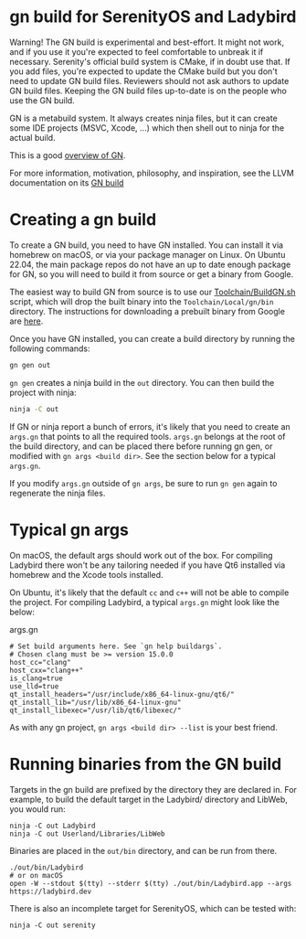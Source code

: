 # gn build for SerenityOS and Ladybird

Warning! The GN build is experimental and best-effort. It might not work, and if you use it you're expected to feel comfortable to unbreak it if necessary. Serenity's official build system is CMake, if in doubt use that. If you add files, you're expected to update the CMake build but you don't need to update GN build files. Reviewers should not ask authors to update GN build files. Keeping the GN build files up-to-date is on the people who use the GN build.

GN is a metabuild system. It always creates ninja files, but it can create some IDE projects (MSVC, Xcode, ...) which then shell out to ninja for the actual build.

This is a good [overview of GN](https://docs.google.com/presentation/d/15Zwb53JcncHfEwHpnG_PoIbbzQ3GQi_cpujYwbpcbZo/edit#slide=id.g119d702868_0_12).

For more information, motivation, philosophy, and inspiration, see the LLVM documentation on its [GN build](https://github.com/llvm/llvm-project/tree/main/llvm/utils/gn#quick-start)

# Creating a gn build

To create a GN build, you need to have GN installed. You can install it via homebrew on macOS, or via your package manager on Linux.
On Ubuntu 22.04, the main package repos do not have an up to date enough package for GN, so you will need to build it from source or get a binary from Google.

The easiest way to build GN from source is to use our [Toolchain/BuildGN.sh](../../Toolchain/BuildGN.sh) script, which will
drop the built binary into the `Toolchain/Local/gn/bin` directory. The instructions for downloading a prebuilt binary from Google are
[here](https://gn.googlesource.com/gn/+/refs/heads/main#getting-a-binary).

Once you have GN installed, you can create a build directory by running the following commands:

```sh
gn gen out
```

`gn gen` creates a ninja build in the `out` directory. You can then build the project with ninja:

```sh
ninja -C out
```

If GN or ninja report a bunch of errors, it's likely that you need to create an `args.gn` that points to all the required tools.
`args.gn` belongs at the root of the build directory, and can be placed there before running gn gen, or modified with
`gn args <build dir>`. See the section below for a typical `args.gn`.

If you modify `args.gn` outside of `gn args`, be sure to run `gn gen` again to regenerate the ninja files.

# Typical gn args

On macOS, the default args should work out of the box. For compiling Ladybird there won't be any tailoring needed if you have Qt6 installed via homebrew and the Xcode tools installed.

On Ubuntu, it's likely that the default `cc` and `c++` will not be able to compile the project. For compiling Ladybird, a typical `args.gn` might look like the below:

args.gn

```gn
# Set build arguments here. See `gn help buildargs`.
# Chosen clang must be >= version 15.0.0
host_cc="clang"
host_cxx="clang++"
is_clang=true
use_lld=true
qt_install_headers="/usr/include/x86_64-linux-gnu/qt6/"
qt_install_lib="/usr/lib/x86_64-linux-gnu"
qt_install_libexec="/usr/lib/qt6/libexec/"
```

As with any gn project, `gn args <build dir> --list` is your best friend.

# Running binaries from the GN build

Targets in the gn build are prefixed by the directory they are declared in. For example, to build the default target
in the Ladybird/ directory and LibWeb, you would run:

```shell
ninja -C out Ladybird
ninja -C out Userland/Libraries/LibWeb
```

Binaries are placed in the `out/bin` directory, and can be run from there.

```shell
./out/bin/Ladybird
# or on macOS
open -W --stdout $(tty) --stderr $(tty) ./out/bin/Ladybird.app --args https://ladybird.dev
```

There is also an incomplete target for SerenityOS, which can be tested with:

```shell
ninja -C out serenity
```
